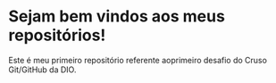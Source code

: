 # Sejam bem vindos aos meus repositórios!
Este é meu primeiro repositório referente aoprimeiro desafio do Cruso Git/GitHub da DIO.


